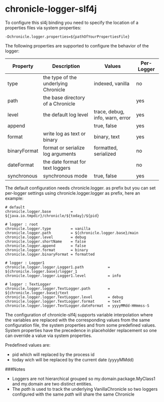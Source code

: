 chronicle-logger-slf4j
======================

To configure this sl4j binding you need to specify the location of a properties files via system properties:
```
-Dchronicle.logger.properties=${pathOfYourPropertiesFile}
```

The following properties are supported to configure the behavior of the logger:

 **Property** | **Description**                          | **Values**                       | **Per-Logger**
--------------|------------------------------------------|----------------------------------|----------------
type          | the type of the underlying Chronicle     | indexed, vanilla                 | no
path          | the base directory of a Chronicle        |                                  | yes
level         | the default log level                    | trace, debug, info, warn, error  | yes
append        |                                          | true, false                      | yes
format        | write log as text or binary              | binary, text                     | yes
binaryFormat  | format or serialize log arguments        | formatted, serialized            | no
dateFormat    | the date format for text loggers         |                                  | no 
synchronous   | synchronous mode                         | true, false                      | yes

The default configuration needs chronicle.logger. as prefix but you can set per-logger settings using chronicle.logger.logger as prefix, here an example:

```properties
# default
chronicle.logger.base         = ${java.io.tmpdir}/chronicle/${today}/${pid}

# logger : root
chronicle.logger.type         = vanilla
chronicle.logger.path         = ${chronicle.logger.base}/main
chronicle.logger.level        = debug
chronicle.logger.shortName    = false
chronicle.logger.append       = false
chronicle.logger.format       = binary
chronicle.logger.binaryFormat = formatted

# logger : Logger1
chronicle.logger.logger.Logger1.path           = ${chronicle.logger.base}/logger_1
chronicle.logger.logger.Logger1.level          = info

# logger : TextLogger
chronicle.logger.logger.TextLogger.path        = ${chronicle.logger.base}/text
chronicle.logger.logger.TextLogger.level       = debug
chronicle.logger.logger.TextLogger.format      = text
chronicle.logger.logger.TextLogger.dateFormat  = yyyyMMdd-HHmmss-S
```


The configuration of chronicle-slf4j supports variable interpolation where the variables are replaced with the corresponding values from the same configuration file, the system properties and from some predefined values. System properties have the precedence in placeholder replacement so one can override a value via system properties.

Predefined values are:
  * pid which will replaced by the process id
  * today wich will be replaced by the current date (yyyyMMdd)

###Notes
  * Loggers are not hierarchical grouped so my.domain.package.MyClass1 and my.domain are two distinct entities.
  * The _path_ is used to track the underlying VanillaChronicle so two loggers configured with the same _path_ will share the same Chronicle  
